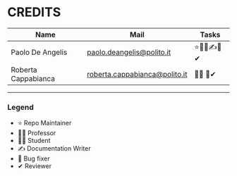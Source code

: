 # CREDITS

| Name | Mail | Tasks |
| --- | --- | --- |
| Paolo De Angelis    | [paolo.deangelis@polito.it](mailto:paolo.deangelis@polito.it) | ⭐👨‍🎓✍🐛✔
| Roberta Cappabianca    | [roberta.cappabianca@polito.it](mailto:roberta.cappabianca@polito.it) | 👨‍🎓 🐛✔

---
### Legend
* ⭐ Repo Maintainer
* 👨‍🏫 Professor
* 👨‍🎓 Student
* ✍ Documentation Writer
* 🐛 Bug fixer
* ✔ Reviewer
